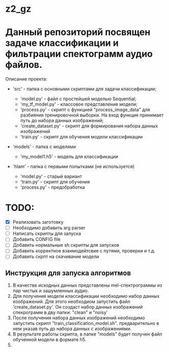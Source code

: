 # z2_gz

# Данный репозиторий посвящен задаче классификации и фильтрации спектограмм аудио файлов.

Описание проекта:
- 'src' - папка с основными скриптами для задачи классификации;
  - 'model.py' - файл с простейшей моделью Sequential;
  - 'my_tf_model.py' - классовое представление модели;
  - 'process.py' - скрипт с функцией "process_image_data" для разбияния тренировочной выборки. На вход функция принимает путь до набора данных изображений;
  - 'create_dataset.py' - скрипт для формирования набора данных изображений
  - 'train.py' - скрипт для обучения модели классификации

- 'models' - папка с моделями
  - 'my_model1.h5' - модель для классификации

- 'hlam' - папка с первыми попытками (не используется)
  - 'model.py' - старый вариант
  - 'train.py' - скрипт для обучения
  - 'process.py' - предобработка

# TODO:
- [X] Реализовать заготовку
- [ ] Необходимо добавить arg parser
- [ ] Написать скрипты для запуска
- [ ] Добавить CONFIG file
- [ ] Добавить нормальные sh скрипты для запусков
- [ ] Добавить корректное взаимодейтсвие с путями, проверки и т.д.
- [ ] Добавить скрпт на скачивание модели

## Инструкция для запуска алгоритмов
1) В качестве исходных данных представлены mel-спектрограммы из пар чистых и зашумленных аудио.
2) Для получения модели классификации необходимо набор данных изображений. Для этого необходиом запустить файл 'create_dataset.py'. Он создаст набор данных изображений спекрограмм в дву папки: "clean" и "noisy'
3) После получения набора данных изображений необходимо запустить скрипт "train_classification_model.sh". предварительно в нем указав путь до набора данных с изображениями.
4) В результате работы скрипта, в папке "models" будет получен файл обученной модели в формате h5.
5) 